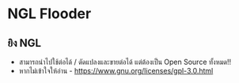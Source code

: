 # NGL Flooder

## ยิง NGL

- สามารถนำไปใช้ต่อได้ / ดัดแปลงและขายต่อได้ แต่ต้องเป็น Open Source ทั้งหมด!!
- หากไม่เข้าใจให้อ่าน - https://www.gnu.org/licenses/gpl-3.0.html
